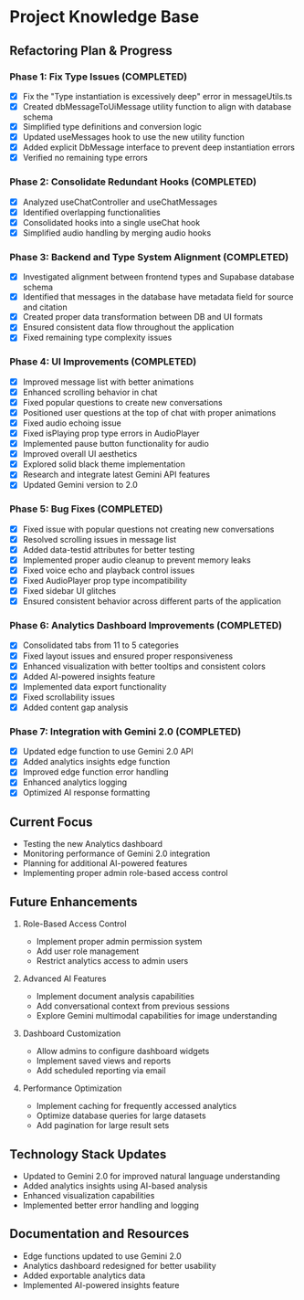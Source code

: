 
# Project Knowledge Base

## Refactoring Plan & Progress

### Phase 1: Fix Type Issues (COMPLETED)
- [x] Fix the "Type instantiation is excessively deep" error in messageUtils.ts
- [x] Created dbMessageToUiMessage utility function to align with database schema
- [x] Simplified type definitions and conversion logic
- [x] Updated useMessages hook to use the new utility function
- [x] Added explicit DbMessage interface to prevent deep instantiation errors
- [x] Verified no remaining type errors

### Phase 2: Consolidate Redundant Hooks (COMPLETED)
- [x] Analyzed useChatController and useChatMessages
- [x] Identified overlapping functionalities
- [x] Consolidated hooks into a single useChat hook
- [x] Simplified audio handling by merging audio hooks

### Phase 3: Backend and Type System Alignment (COMPLETED)
- [x] Investigated alignment between frontend types and Supabase database schema
- [x] Identified that messages in the database have metadata field for source and citation
- [x] Created proper data transformation between DB and UI formats
- [x] Ensured consistent data flow throughout the application
- [x] Fixed remaining type complexity issues

### Phase 4: UI Improvements (COMPLETED)
- [x] Improved message list with better animations
- [x] Enhanced scrolling behavior in chat
- [x] Fixed popular questions to create new conversations
- [x] Positioned user questions at the top of chat with proper animations
- [x] Fixed audio echoing issue
- [x] Fixed isPlaying prop type errors in AudioPlayer
- [x] Implemented pause button functionality for audio
- [x] Improved overall UI aesthetics
- [x] Explored solid black theme implementation
- [x] Research and integrate latest Gemini API features
- [x] Updated Gemini version to 2.0

### Phase 5: Bug Fixes (COMPLETED)
- [x] Fixed issue with popular questions not creating new conversations
- [x] Resolved scrolling issues in message list
- [x] Added data-testid attributes for better testing
- [x] Implemented proper audio cleanup to prevent memory leaks
- [x] Fixed voice echo and playback control issues
- [x] Fixed AudioPlayer prop type incompatibility
- [x] Fixed sidebar UI glitches
- [x] Ensured consistent behavior across different parts of the application

### Phase 6: Analytics Dashboard Improvements (COMPLETED)
- [x] Consolidated tabs from 11 to 5 categories
- [x] Fixed layout issues and ensured proper responsiveness
- [x] Enhanced visualization with better tooltips and consistent colors
- [x] Added AI-powered insights feature
- [x] Implemented data export functionality
- [x] Fixed scrollability issues
- [x] Added content gap analysis

### Phase 7: Integration with Gemini 2.0 (COMPLETED)
- [x] Updated edge function to use Gemini 2.0 API
- [x] Added analytics insights edge function
- [x] Improved edge function error handling
- [x] Enhanced analytics logging
- [x] Optimized AI response formatting

## Current Focus
- Testing the new Analytics dashboard
- Monitoring performance of Gemini 2.0 integration
- Planning for additional AI-powered features
- Implementing proper admin role-based access control

## Future Enhancements
1. Role-Based Access Control
   - Implement proper admin permission system
   - Add user role management
   - Restrict analytics access to admin users

2. Advanced AI Features
   - Implement document analysis capabilities
   - Add conversational context from previous sessions
   - Explore Gemini multimodal capabilities for image understanding

3. Dashboard Customization
   - Allow admins to configure dashboard widgets
   - Implement saved views and reports
   - Add scheduled reporting via email

4. Performance Optimization
   - Implement caching for frequently accessed analytics
   - Optimize database queries for large datasets
   - Add pagination for large result sets

## Technology Stack Updates
- Updated to Gemini 2.0 for improved natural language understanding
- Added analytics insights using AI-based analysis
- Enhanced visualization capabilities
- Implemented better error handling and logging

## Documentation and Resources
- Edge functions updated to use Gemini 2.0
- Analytics dashboard redesigned for better usability
- Added exportable analytics data
- Implemented AI-powered insights feature
